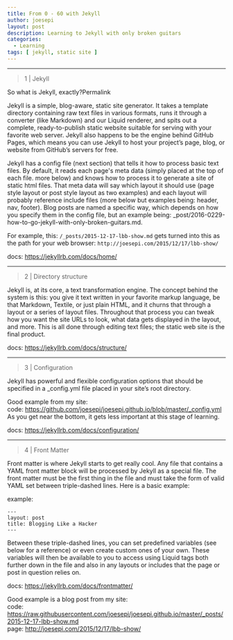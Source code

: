 ```yaml
---
title: From 0 - 60 with Jekyll
author: joesepi
layout: post
description: Learning to Jekyll with only broken guitars
categories:
  - Learning
tags: [ jekyll, static site ]
---
```



-----
> 1 | Jekyll

So what is Jekyll, exactly?Permalink


Jekyll is a simple, blog-aware, static site generator. It takes a template directory containing raw text files in various formats, runs it through a converter (like Markdown) and our Liquid renderer, and spits out a complete, ready-to-publish static website suitable for serving with your favorite web server. Jekyll also happens to be the engine behind GitHub Pages, which means you can use Jekyll to host your project’s page, blog, or website from GitHub’s servers for free.

Jekyll has a config file (next section) that tells it how to process basic text files. By default, it reads each page's meta data (simply placed at the top of each file. more below) and knows how to process it to generate a site of static html files. That meta data will say which layout it should use (page style layout or post style layout as two examples) and each layout will probably reference include files (more below but examples being: header, nav, footer). Blog posts are named a specific way, which depends on how you specify them in the config file, but an example being: _post/2016-0229-how-to-go-jekyll-with-only-broken-guitars.md.

For example, this: `/_posts/2015-12-17-lbb-show.md` gets turned into this as the path for your web browser: `http://joesepi.com/2015/12/17/lbb-show/`

docs: https://jekyllrb.com/docs/home/


-----
> 2 | Directory structure 

Jekyll is, at its core, a text transformation engine. The concept behind the system is this: you give it text written in your favorite markup language, be that Markdown, Textile, or just plain HTML, and it churns that through a layout or a series of layout files. Throughout that process you can tweak how you want the site URLs to look, what data gets displayed in the layout, and more. This is all done through editing text files; the static web site is the final product.

docs: https://jekyllrb.com/docs/structure/


-----
> 3 | Configuration

Jekyll has powerful and flexible configuration options that should be specified in a _config.yml file placed in your site’s root directory.

Good example from my site: <br>
code: https://github.com/joesepi/joesepi.github.io/blob/master/_config.yml <br>
As you get near the bottom, it gets less important at this stage of learning.

docs: https://jekyllrb.com/docs/configuration/


-----
> 4 | Front Matter

Front matter is where Jekyll starts to get really cool. Any file that contains a YAML front matter block will be processed by Jekyll as a special file. The front matter must be the first thing in the file and must take the form of valid YAML set between triple-dashed lines. Here is a basic example:

example:
```
---
layout: post
title: Blogging Like a Hacker
---
```

Between these triple-dashed lines, you can set predefined variables (see below for a reference) or even create custom ones of your own. These variables will then be available to you to access using Liquid tags both further down in the file and also in any layouts or includes that the page or post in question relies on.

docs: https://jekyllrb.com/docs/frontmatter/

Good example is a blog post from my site:<br>
code: https://raw.githubusercontent.com/joesepi/joesepi.github.io/master/_posts/2015-12-17-lbb-show.md <br>
page: http://joesepi.com/2015/12/17/lbb-show/


